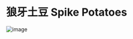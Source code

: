 # 狼牙土豆 Spike Potatoes

![image](https://user-images.githubusercontent.com/50277379/137979512-38e35884-d1d9-4eaf-80f1-b78ab2f44a6f.png)
